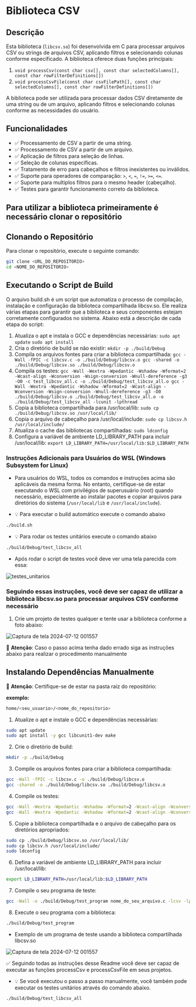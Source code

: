 # Biblioteca CSV

## Descrição

Esta biblioteca (`libcsv.so`) foi desenvolvida em C para processar arquivos CSV ou strings de arquivos CSV, aplicando filtros e selecionando colunas conforme especificado. A biblioteca oferece duas funções principais:

1. `void processCsv(const char csv[], const char selectedColumns[], const char rowFilterDefinitions[])`
2. `void processCsvFile(const char csvFilePath[], const char selectedColumns[], const char rowFilterDefinitions[])`

A biblioteca pode ser utilizada para processar dados CSV diretamente de uma string ou de um arquivo, aplicando filtros e selecionando colunas conforme as necessidades do usuário.

## Funcionalidades

- ✅ Processamento de CSV a partir de uma string.
- ✅ Processamento de CSV a partir de um arquivo.
- ✅ Aplicação de filtros para seleção de linhas.
- ✅ Seleção de colunas específicas.
- ✅ Tratamento de erro para cabeçalhos e filtros inexistentes ou inválidos.
- ✅ Suporte para operadores de comparação: `>`, `<`, `=`, `!=`, `>=`, `<=`.
- ✅ Suporte para multiplos filtros para o mesmo header (cabeçalho).
- ✅ Testes para garantir funcionamento correto da biblioteca.

## Para utilizar a biblioteca primeiramente é necessário clonar o repositório

## Clonando o Repositório

Para clonar o repositório, execute o seguinte comando:

```sh
git clone <URL_DO_REPOSITORIO>
cd <NOME_DO_REPOSITORIO>
```

## Executando o Script de Build

O arquivo build.sh é um script que automatiza o processo de compilação, instalação e configuração da biblioteca compartilhada libcsv.so. Ele realiza várias etapas para garantir que a biblioteca e seus componentes estejam corretamente configurados no sistema. Abaixo está a descrição de cada etapa do script:

1. Atualiza o apt e instala o GCC e dependências necessárias: `sudo apt update` `sudo apt install`
2. Cria o diretório de build se não existir: `mkdir -p ./build/Debug`
3. Compila os arquivos fontes para criar a biblioteca compartilhada: `gcc -Wall -fPIC -c libcsv.c -o ./build/Debug/libcsv.o gcc -shared -o ./build/Debug/libcsv.so ./build/Debug/libcsv.o`
4. Compila os testes: `gcc -Wall -Wextra -Wpedantic -Wshadow -Wformat=2 -Wcast-align -Wconversion -Wsign-conversion -Wnull-dereference -g3 -O0 -c test_libcsv_all.c -o ./build/Debug/test_libcsv_all.o gcc -Wall -Wextra -Wpedantic -Wshadow -Wformat=2 -Wcast-align -Wconversion -Wsign-conversion -Wnull-dereference -g3 -O0 ./build/Debug/libcsv.o ./build/Debug/test_libcsv_all.o -o ./build/Debug/test_libcsv_all -lcunit -lpthread`
5. Copia a biblioteca compartilhada para /usr/local/lib: `sudo cp ./build/Debug/libcsv.so /usr/local/lib/`
6. Copia o arquivo de cabeçalho para /usr/local/include: `sudo cp libcsv.h /usr/local/include/`
7. Atualiza o cache das bibliotecas compartilhadas: `sudo ldconfig`
8. Configura a variável de ambiente LD_LIBRARY_PATH para incluir /usr/local/lib: `export LD_LIBRARY_PATH=/usr/local/lib:$LD_LIBRARY_PATH`

### Instruções Adicionais para Usuários do WSL (Windows Subsystem for Linux)

- Para usuários do WSL, todos os comandos e instruções acima são aplicáveis da mesma forma. No entanto, certifique-se de estar executando o WSL com privilégios de superusuário (root) quando necessário, especialmente ao instalar pacotes e copiar arquivos para diretórios do sistema (`/usr/local/lib` e `/usr/local/include`).

- 💡 Para executar o build automático execute o comando abaixo

```sh
./build.sh
```

- 💡 Para rodar os testes unitários execute o comando abaixo

```sh
./build/Debug/test_libcsv_all
```

- Após rodar o script de testes você deve ver uma tela parecida com essa:

![testes_unitarios](https://github.com/user-attachments/assets/0b9af724-4bb8-4194-92f9-743cbeb6f2a0)

### Seguindo essas instruções, você deve ser capaz de utilizar a biblioteca libcsv.so para processar arquivos CSV conforme necessário

1. Crie um projeto de testes qualquer e tente usar a biblioteca conforme a foto abaixo:

![Captura de tela 2024-07-12 001557](https://github.com/user-attachments/assets/34663e38-7189-4808-9f15-202bdf2efc83)


🚨 **Atenção**: Caso o passo acima tenha dado errado siga as instruções abaixo para realizar o procedimento manualmente

## Instalando Dependências Manualmente

🚨 **Atenção**: Certifique-se de estar na pasta raiz do repositório:

**exemplo:**

```sh
home/<seu_usuario>/<nome_do_repositorio>
```

1. Atualize o apt e instale o GCC e dependências necessárias:

```sh
sudo apt update
sudo apt install -y gcc libcunit1-dev make
```

2. Crie o diretório de build:

```sh
mkdir -p ./build/Debug
```

3. Compile os arquivos fontes para criar a biblioteca compartilhada:

```sh
gcc -Wall -fPIC -c libcsv.c -o ./build/Debug/libcsv.o
gcc -shared -o ./build/Debug/libcsv.so ./build/Debug/libcsv.o
```

4. Compile os testes:

```sh
gcc -Wall -Wextra -Wpedantic -Wshadow -Wformat=2 -Wcast-align -Wconversion -Wsign-conversion -Wnull-dereference -g3 -O0 -c test_libcsv_all.c -o ./build/Debug/test_libcsv_all.o
gcc -Wall -Wextra -Wpedantic -Wshadow -Wformat=2 -Wcast-align -Wconversion -Wsign-conversion -Wnull-dereference -g3 -O0 ./build/Debug/libcsv.o ./build/Debug/test_libcsv_all.o -o ./build/Debug/test_libcsv_all -lcunit -lpthread
```

5. Copie a biblioteca compartilhada e o arquivo de cabeçalho para os diretórios apropriados:

```sh
sudo cp ./build/Debug/libcsv.so /usr/local/lib/
sudo cp libcsv.h /usr/local/include/
sudo ldconfig
```

6. Defina a variável de ambiente LD_LIBRARY_PATH para incluir /usr/local/lib:

```sh
export LD_LIBRARY_PATH=/usr/local/lib:$LD_LIBRARY_PATH
```

7. Compile o seu programa de teste:

```sh
gcc -Wall -o ./build/Debug/test_program nome_do_seu_arquivo.c -lcsv -lpthread
```

8. Execute o seu programa com a biblioteca:

```sh
./build/Debug/test_program
```

- Exemplo de um programa de teste usando a biblioteca compartilhada libcsv.so

![Captura de tela 2024-07-12 001557](https://github.com/user-attachments/assets/aae5713c-b1da-43dd-8394-a9769f68c437)

✅ Seguindo todas as instruções desse Readme você deve ser capaz de executar as funções processCsv e processCsvFile em seus projetos.

- 💡 Se você executou o passo a passo manualmente, você também pode executar os testes unitários através do comando abaixo.

```sh
./build/Debug/test_libcsv_all
```
